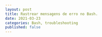 ```yaml
---
layout: post
title: Rastrear mensagens de erro no Bash.
date: 2021-03-23
categories: Bash, troubleshooting
published: false
---
```


